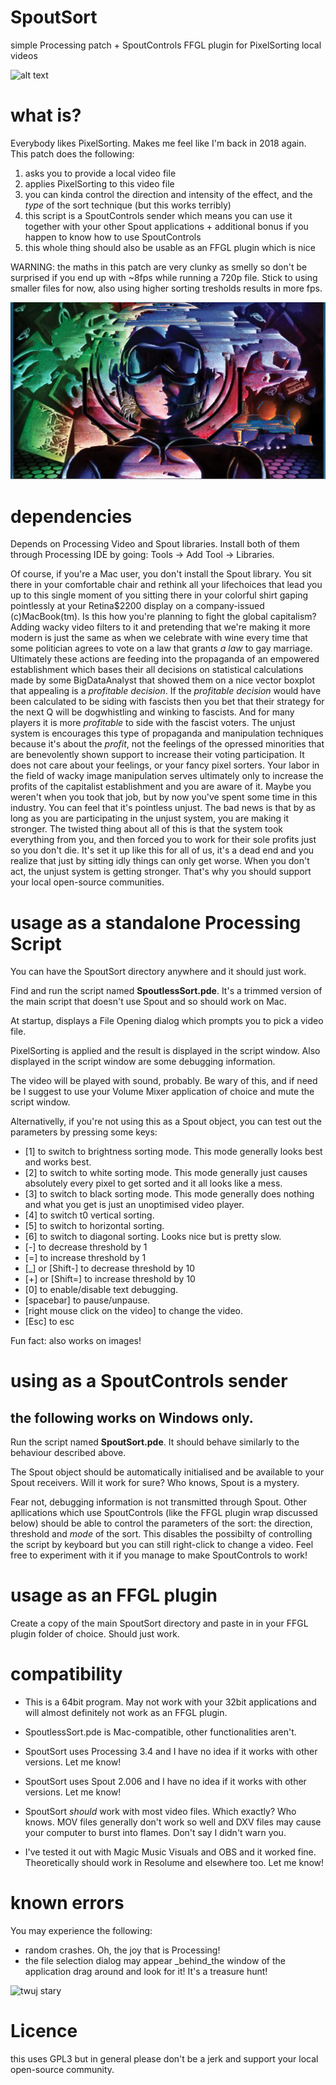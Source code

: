 # SpoutSort
simple Processing patch + SpoutControls FFGL plugin for PixelSorting local videos

![alt text](http://www.sweetbrokacik.pl/duze/powitalnia.gif)


# what is?
Everybody likes PixelSorting. Makes me feel like I'm back in 2018 again.
This patch does the following:
1. asks you to provide a local video file
2. applies PixelSorting to this video file
3. you can kinda control the direction and intensity of the effect, and the _type_ of the sort technique (but this works terribly)
4. this script is a SpoutControls sender which means you can use it together with your other Spout applications + additional bonus if you happen to know how to use SpoutControls
5. this whole thing should also be usable as an FFGL plugin which is nice

WARNING: the maths in this patch are very clunky as smelly so don't be surprised if you end up with ~8fps while running a 720p file.
Stick to using smaller files for now, also using higher sorting tresholds results in more fps.


![alt text](https://raw.githubusercontent.com/x-j/SpoutSort/master/img.png)

# dependencies
Depends on Processing Video and Spout libraries. Install both of them through Processing IDE by going: Tools -> Add Tool -> Libraries.

Of course, if you're a Mac user, you don't install the Spout library. You sit there in your comfortable chair and rethink all your lifechoices that lead you up to this single moment of you sitting there in your colorful shirt gaping pointlessly at your Retina$2200 display on a company-issued (c)MacBook(tm). Is this how you're planning to fight the global capitalism? Adding wacky video filters to it and pretending that we're making it more modern is just the same as when we celebrate with wine every time that some politician agrees to vote on a law that grants _a law_ to gay marriage. Ultimately these actions are feeding into the propaganda of an empowered establishment which bases their all decisions on statistical calculations made by some BigDataAnalyst that showed them on a nice vector boxplot that appealing is a _profitable decision_. If the _profitable decision_ would have been calculated to be siding with fascists then you bet that their strategy for the next Q will be dogwhistling and winking to fascists. And for many players it is more _profitable_ to side with the fascist voters. The unjust system is encourages this type of propaganda and manipulation techniques because it's about the _profit_, not the feelings of the opressed minorities that are benevolently shown support to increase their voting participation. It does not care about your feelings, or your fancy pixel sorters. Your labor in the field of wacky image manipulation serves ultimately only to increase the profits of the capitalist establishment and you are aware of it. Maybe you weren't when you took that job, but by now you've spent some time in this industry. You can feel that it's pointless unjust. The bad news is that by as long as you are participating in the unjust system, you are making it stronger. The twisted thing about all of this is that the system took everything from you, and then forced you to work for their sole profits just so you don't die. It's set it up like this for all of us, it's a dead end and you realize that just by sitting idly things can only get worse. When you don't act, the unjust system is getting stronger. That's why you should support your local open-source communities.

# usage as a standalone Processing Script 
You can have the SpoutSort directory anywhere and it should just work.

Find and run the script named __SpoutlessSort.pde__. It's a trimmed version of the main script that doesn't use Spout and so should work on Mac.

At startup, displays a File Opening dialog which prompts you to pick a video file.

PixelSorting is applied and the result is displayed in the script window. Also displayed in the script window are some debugging information.

The video will be played with sound, probably. Be wary of this, and if need be I suggest to use your Volume Mixer application of choice and mute the script window.

Alternativelly, if you're not using this as a Spout object, you can test out the parameters by pressing some keys:
- [1] to switch to brightness sorting mode. This mode generally looks best and works best.
- [2] to switch to white sorting mode. This mode generally just causes absolutely every pixel to get sorted and it all looks like a mess.
- [3] to switch to black sorting mode. This mode generally does nothing and what you get is just an unoptimised video player.
- [4] to switch t0 vertical sorting.
- [5] to switch to horizontal sorting.
- [6] to switch to diagonal sorting. Looks nice but is pretty slow.
- [-] to decrease threshold by 1
- [=] to increase threshold by 1
- [\_] or [Shift-] to decrease threshold by 10
- [+] or [Shift=] to increase threshold by 10
- [0] to enable/disable text debugging.
- [spacebar] to pause/unpause.
- [right mouse click on the video] to change the video.
- [Esc] to esc

Fun fact: also works on images!


# using as a SpoutControls sender

## __the following works on Windows only.__

Run the script named __SpoutSort.pde__. It should behave similarly to the behaviour described above.
 

The Spout object should be automatically initialised and be available to your Spout receivers. Will it work for sure? Who knows, Spout is a mystery. 

Fear not, debugging information is not transmitted through Spout.
Other apllications which use SpoutControls (like the FFGL plugin wrap discussed below) should be able to control the parameters of the sort: the direction, threshold and _mode_ of the sort. This disables the possibilty of controlling the script by keyboard but you can still right-click to change a video. Feel free to experiment with it if you manage to make SpoutControls to work!

# usage as an FFGL plugin
Create a copy of the main SpoutSort directory and paste in in your FFGL plugin folder of choice. Should just work.

# compatibility
- This is a 64bit program. May not work with your 32bit applications and will almost definitely not work as an FFGL plugin.

- SpoutlessSort.pde is Mac-compatible, other functionalities aren't.

- SpoutSort uses Processing 3.4 and I have no idea if it works with other versions. Let me know!

- SpoutSort uses Spout 2.006 and I have no idea if it works with other versions. Let me know!

- SpoutSort _should_ work with most video files. Which exactly? Who knows. MOV files generally don't work so well and DXV files may cause your computer to burst into flames. Don't say I didn't warn you.

- I've tested it out with Magic Music Visuals and OBS and it worked fine. Theoretically should work in Resolume and elsewhere too. Let me know!

# known errors
You may experience the following:

- random crashes. Oh, the joy that is Processing!
- the file selection dialog may appear _behind_the window of the application drag around and look for it! It's a treasure hunt!

![twuj stary](https://i.ibb.co/zPwwrp8/twuj-stary.png)


# Licence
this uses GPL3 but in general please don't be a jerk and support your local open-source community.
